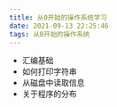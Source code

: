 ```yaml
---
title: 从0开始的操作系统学习
date: 2021-09-13 22:25:46
tags: 从0开始的操作系统
---
```

- 汇编基础
- 如何打印字符串
- 从磁盘中读取信息
- 关于程序的分布